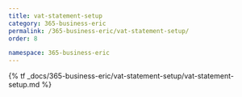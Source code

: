 ```yaml
---
title: vat-statement-setup
category: 365-business-eric
permalink: /365-business-eric/vat-statement-setup/
order: 8

namespace: 365-business-eric
---
```


{% tf _docs/365-business-eric/vat-statement-setup/vat-statement-setup.md %}